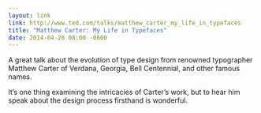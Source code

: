 ```yaml
---
layout: link
link: http://www.ted.com/talks/matthew_carter_my_life_in_typefaces
title: "Matthew Carter: My Life in Typefaces"
date: 2014-04-28 08:00 -0800
---
```


A great talk about the evolution of type design from renowned typographer Matthew Carter of Verdana, Georgia, Bell Centennial, and other famous names.

It’s one thing examining the intricacies of Carter’s work, but to hear him speak about the design process firsthand is wonderful.

